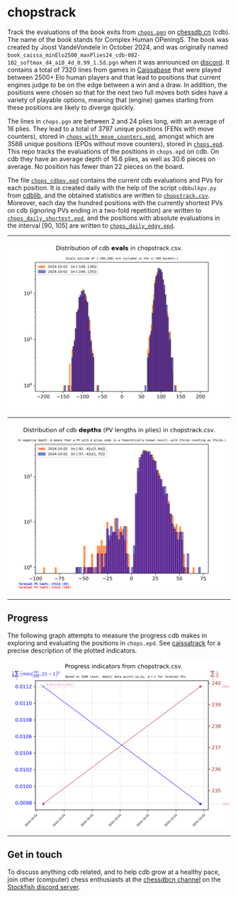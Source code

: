 # chopstrack

Track the evaluations of the book exits from [`chops.pgn`](chops.pgn)
on [chessdb.cn](https://chessdb.cn/queryc_en/) (cdb). The name of the book
stands for Complex Human OPeningS.
The book was created by Joost VandeVondele in October 2024, and was originally
named
`book_caissa_minElo2500_maxPlies24_cdb-082-102_softmax_d4_a10_4d_0.99_1.5d.pgn`
when it was announced on [discord](https://discord.com/channels/435943710472011776/1101022188313772083/1290411267412066399). It contains a total of
7320 lines from games in [Caissabase](http://www.caissabase.co.uk) that were
played between 2500+ Elo human players and that lead to positions that
current engines judge to be on the edge between a win and a draw. In addition,
the positions were chosen so that for the next two full moves 
both sides have a variety of playable options,
meaning that (engine) games starting from these positions are likely to 
diverge quickly.
 
The lines in `chops.pgn` are between 2 and 24 plies long, with an average of 
16 plies. They lead to a total of 3797 unique positions (FENs with move
counters), stored in 
[`chops_with_move_counters.epd`](chops_with_move_counters.epd), amongst which 
are 3588 unique positions (EPDs without move counters), stored in 
[`chops.epd`](chops.epd).
This repo tracks the evaluations of the positions in `chops.epd` on cdb.
On cdb they have an average depth of 16.6 plies, as well as 30.6 pieces on
average. No position has fewer than 22 pieces on the board.

The file [`chops_cdbpv.epd`](chops_cdbpv.epd) 
contains the current cdb evaluations and PVs for each position. It is created 
daily with the help of the script `cdbbulkpv.py` from 
[cdblib](https://github.com/robertnurnberg/cdblib), and the obtained statistics
are written to [`chopstrack.csv`](chopstrack.csv).
Moreover, each day the hundred positions with the currently shortest PVs on cdb
(ignoring PVs ending in a two-fold repetition)
are written to [`chops_daily_shortest.epd`](chops_daily_shortest.epd), and
the positions with absolute evaluations in the interval [90, 105]
are written to [`chops_daily_edgy.epd`](chops_daily_edgy.epd).

---

<p align="center"> <img src="chopstrack.png?raw=true"> </p>

---

<p align="center"> <img src="chopstrackpv.png?raw=true"> </p>

---

## Progress

The following graph attempts to measure the progress cdb makes in exploring
and evaluating the positions in `chops.epd`. See
[caissatrack](https://github.com/robertnurnberg/caissatrack)
for a precise description of the plotted indicators.

<p align="center"> <img src="chopstracktime.png?raw=true"> </p>

---

## Get in touch

To discuss anything cdb related, and to help cdb grow at a healthy pace, join
other (computer) chess enthusiasts at the [chessdbcn channel](
https://discord.com/channels/435943710472011776/1101022188313772083) on the
[Stockfish discord server](https://discord.gg/ZzJwPv3).
